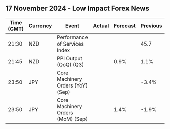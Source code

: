 ## 17 November 2024 - Low Impact Forex News

| Time (GMT) | Currency | Event | Actual | Forecast | Previous |
|------|----------|-------|--------|----------|----------|
| 21:30 | NZD | Performance of Services Index |  |  | 45.7 |
| 21:45 | NZD | PPI Output (QoQ) (Q3) |  | 0.9% | 1.1% |
| 23:50 | JPY | Core Machinery Orders (YoY) (Sep) |  |  | -3.4% |
| 23:50 | JPY | Core Machinery Orders (MoM) (Sep) |  | 1.4% | -1.9% |

